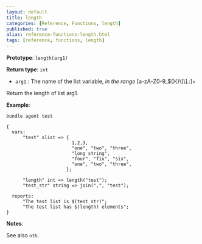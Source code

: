 ```yaml
---
layout: default
title: length
categories: [Reference, Functions, length]
published: true
alias: reference-functions-length.html
tags: [reference, functions, length]
---
```


**Prototype**: `length(arg1)`

**Return type**: `int`

* `arg1` : The name of the list variable, *in the range*
[a-zA-Z0-9\_\$(){}\\[\\].:]+

Return the length of list arg1.

**Example**:

```cf3
bundle agent test

{
  vars:
      "test" slist => {
                        1,2,3,
                        "one", "two", "three",
                        "long string",
                        "four", "fix", "six",
                        "one", "two", "three",
                      };

      "length" int => length("test");
      "test_str" string => join(",", "test");

  reports:
      "The test list is $(test_str)";
      "The test list has $(length) elements";
}
```

**Notes**:  

See also `nth`.
